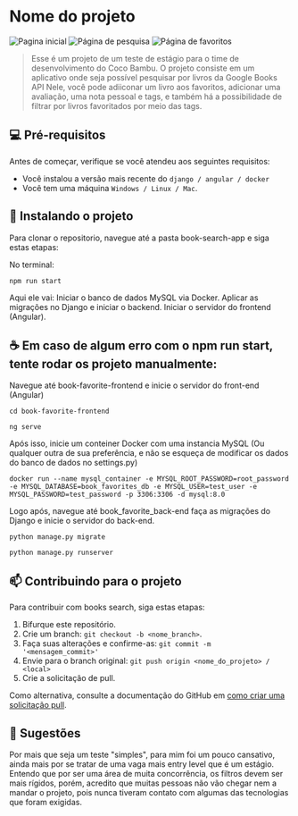 # Nome do projeto

<img src="imagem.png" alt="Pagina inicial">
<img src="imagem.png" alt="Página de pesquisa">
<img src="imagem.png" alt="Página de favoritos">

> Esse é um projeto de um teste de estágio para o time de desenvolvimento do Coco Bambu. O projeto consiste em um aplicativo onde seja possível pesquisar por livros da Google Books API
> Nele, você pode adiiconar um livro aos favoritos, adicionar uma avaliação, uma nota pessoal e tags, e também há a possibilidade de filtrar por livros favoritados por meio das tags. 

## 💻 Pré-requisitos

Antes de começar, verifique se você atendeu aos seguintes requisitos:

- Você instalou a versão mais recente do `django / angular / docker`
- Você tem uma máquina `Windows / Linux / Mac`.

## 🚀 Instalando o projeto

Para clonar o repositorio, navegue até a pasta book-search-app e siga estas etapas:

No terminal:

```
npm run start 
```
Aqui ele vai:
Iniciar o banco de dados MySQL via Docker.
Aplicar as migrações no Django e iniciar o backend.
Iniciar o servidor do frontend (Angular).


## ☕ Em caso de algum erro com o npm run start, tente rodar os projeto manualmente:

Navegue até book-favorite-frontend e inicie o servidor do front-end (Angular)

```
cd book-favorite-frontend
```
```
ng serve
```
Após isso, inicie um conteiner Docker com uma instancia MySQL (Ou qualquer outra de sua preferência, e não se esqueça de 
modificar os dados do banco de dados no settings.py)

```
docker run --name mysql_container -e MYSQL_ROOT_PASSWORD=root_password -e MYSQL_DATABASE=book_favorites_db -e MYSQL_USER=test_user -e MYSQL_PASSWORD=test_password -p 3306:3306 -d mysql:8.0
```

Logo após, navegue até book_favorite_back-end faça as migrações do Django e inicie o servidor do back-end.

```
python manage.py migrate
```
```
python manage.py runserver
```


## 📫 Contribuindo para o projeto

Para contribuir com books search, siga estas etapas:

1. Bifurque este repositório.
2. Crie um branch: `git checkout -b <nome_branch>`.
3. Faça suas alterações e confirme-as: `git commit -m '<mensagem_commit>'`
4. Envie para o branch original: `git push origin <nome_do_projeto> / <local>`
5. Crie a solicitação de pull.

Como alternativa, consulte a documentação do GitHub em [como criar uma solicitação pull](https://help.github.com/en/github/collaborating-with-issues-and-pull-requests/creating-a-pull-request).

## 🤝 Sugestões

Por mais que seja um teste "simples", para mim foi um pouco cansativo, ainda mais por se tratar de uma vaga mais entry level que é um estágio. Entendo que por ser uma área de muita concorrência,
os filtros devem ser mais rígidos, porém, acredito que muitas pessoas não vão chegar nem a mandar o projeto, pois nunca tiveram contato com algumas das tecnologias que foram exigidas.

